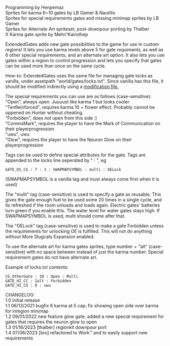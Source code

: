 
Programming by Henpemaz  
Sprites for karma 6~10 gates by LB Gamer & Nautillo  
Sprites for special requirements gates and missing minimap sprites by LB Gamer  
Sprites for Alternate Art spriteset, post-downpour porting by Thalber  
X Karma gate sprite by Mehri'Kairothep  

ExtendedGates adds new gate possibilities to the game for use in custom regions! It lets you use karma levels above 5 for gate requiments, as well as 6 other special requirements, and an alternate art option. It also lets you use gates within a region to control progression and lets you specify that gates can be used more than once on the same cycle.

How-to:
ExtendedGates uses the same file for managing gate locks as vanilla, under assetpath "world/gates/locks.txt". Since vanilla has this file, it should be modified indirectly using a [modification file.](https://rainworldmodding.miraheze.org/wiki/Downpour_Reference/Modification_Files)

The special requirements you can use are as follows (case-sensitive):  
"Open", always open. Juuuust like karma 1 but looks cooler.  
"TenReinforced", requires karma 10 + flower effect. Probably cannot be oppened on Hunter without cheating.  
"Forbidden", does not open from this side :)  
"CommsMark", requires the player to have the Mark of Communication on their playerprogression  
"uwu", uwu  
"Glow", requires the player to have the Neuron Glow on their playerprogression  

Tags can be used to define special attributes for the gate. Tags are appended to the locks line seperated by " : ", eg

```
GATE_DS_CG : 7 : 3 : SWAPMAPSYMBOL : multi : OELock
```

(SWAPMAPSYMBOL is a vanilla tag and must always come first when it is used)

The "multi" tag (case-sensitive) is used to specify a gate as reusable. This gives the gate enough fuel to be used some 20 times in a single cycle, and its refreshed if the room unloads and loads again. Electric gates' batteries turn green if you enable this. The water level for water gates stays high. If SWAPMAPSYMBOL is used, multi should come after that.

The "OELock" tag (case-sensitive) is used to make a gate Forbidden unless the requirements for unlocking OE is fulfilled. This will not do anything without More Slugcats Expansion enabled.

To use the alternate art for karma gates sprites, type number + "alt" (case-sensitive) with no space between instead of just the karma number. Special requirement gates do not have alternate art.

Example of locks.txt contents<!-- (you cannot currently use comments and empty lines in the locks file)-->:  
<!--// A gate within a region that can be crossed with enough karma in one direction, and is freely crossed in the other in the same cycle.  
// There may or may not be a stash in the other side, the player can get to it and come back out through the same gate without need for a shelter.  
CG_OtherGate : 10 : Open : Multi  
// Changes a vanilla gate so that it can only be crossed left-to-right, uses alternate art for karma 2  
GATE_HI_CC : 2alt : Forbidden  

// a commented out gate for testing  
// GATE_HI_CG : 4 : uwu  -->

```
CG_OtherGate : 10 : Open : Multi
GATE_HI_CC : 2alt : Forbidden
GATE_HI_CG : 8 : uwu
```

CHANGELOG:  
1.0 initial release  
1.1 06/13/2021 bugfix 6 karma at 5 cap; fix showing open side over karma for inregion minimap  
1.2 09/01/2022 new feature glow gate; added a new special requirement for gates that requires the neuron glow to open  
1.3 01/16/2023 \[thalber\] regionkit downpour port  
1.4 07/06/2023 \[bro\] refactored to Work™ and to easily support new requirements  